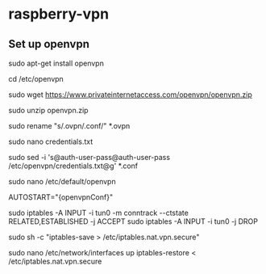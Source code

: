 # raspberry-vpn

## Set up openvpn

sudo apt-get install openvpn

cd /etc/openvpn

sudo wget https://www.privateinternetaccess.com/openvpn/openvpn.zip

sudo unzip openvpn.zip

sudo rename "s/.ovpn/.conf/" *.ovpn

sudo nano credentials.txt

sudo sed -i 's@auth-user-pass@auth-user-pass /etc/openvpn/credentials.txt@g' *.conf

sudo nano /etc/default/openvpn

AUTOSTART="{openvpnConf}"

sudo iptables -A INPUT -i tun0 -m conntrack --ctstate RELATED,ESTABLISHED -j ACCEPT
sudo iptables -A INPUT -i tun0 -j DROP

sudo sh -c "iptables-save > /etc/iptables.nat.vpn.secure"

sudo nano /etc/network/interfaces
up iptables-restore < /etc/iptables.nat.vpn.secure


